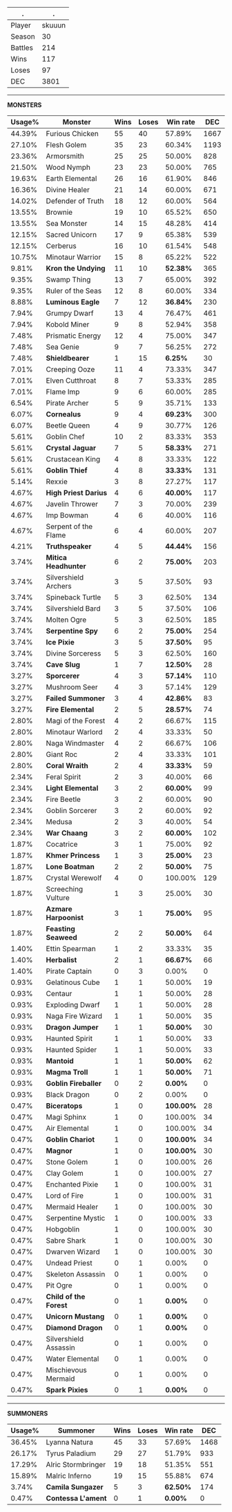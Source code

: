 .|.
|-|-
Player|skuuun
Season|30
Battles|214
Wins|117
Loses|97
DEC|3801

---
**MONSTERS**

Usage%|Monster|Wins|Loses|Win rate|DEC|
-|-|-|-|-|-|
44.39%|Furious Chicken|55|40|57.89%|1667|
27.10%|Flesh Golem|35|23|60.34%|1193|
23.36%|Armorsmith|25|25|50.00%|828|
21.50%|Wood Nymph|23|23|50.00%|765|
19.63%|Earth Elemental|26|16|61.90%|846|
16.36%|Divine Healer|21|14|60.00%|671|
14.02%|Defender of Truth|18|12|60.00%|564|
13.55%|Brownie|19|10|65.52%|650|
13.55%|Sea Monster|14|15|48.28%|414|
12.15%|Sacred Unicorn|17|9|65.38%|539|
12.15%|Cerberus|16|10|61.54%|548|
10.75%|Minotaur Warrior|15|8|65.22%|522|
9.81%|**Kron the Undying**|11|10|**52.38%**|365|
9.35%|Swamp Thing|13|7|65.00%|392|
9.35%|Ruler of the Seas|12|8|60.00%|334|
8.88%|**Luminous Eagle**|7|12|**36.84%**|230|
7.94%|Grumpy Dwarf|13|4|76.47%|461|
7.94%|Kobold Miner|9|8|52.94%|358|
7.48%|Prismatic Energy|12|4|75.00%|347|
7.48%|Sea Genie|9|7|56.25%|272|
7.48%|**Shieldbearer**|1|15|**6.25%**|30|
7.01%|Creeping Ooze|11|4|73.33%|347|
7.01%|Elven Cutthroat|8|7|53.33%|285|
7.01%|Flame Imp|9|6|60.00%|285|
6.54%|Pirate Archer|5|9|35.71%|133|
6.07%|**Cornealus**|9|4|**69.23%**|300|
6.07%|Beetle Queen|4|9|30.77%|126|
5.61%|Goblin Chef|10|2|83.33%|353|
5.61%|**Crystal Jaguar**|7|5|**58.33%**|271|
5.61%|Crustacean King|4|8|33.33%|122|
5.61%|**Goblin Thief**|4|8|**33.33%**|131|
5.14%|Rexxie|3|8|27.27%|117|
4.67%|**High Priest Darius**|4|6|**40.00%**|117|
4.67%|Javelin Thrower|7|3|70.00%|239|
4.67%|Imp Bowman|4|6|40.00%|116|
4.67%|Serpent of the Flame|6|4|60.00%|207|
4.21%|**Truthspeaker**|4|5|**44.44%**|156|
3.74%|**Mitica Headhunter**|6|2|**75.00%**|203|
3.74%|Silvershield Archers|3|5|37.50%|93|
3.74%|Spineback Turtle|5|3|62.50%|134|
3.74%|Silvershield Bard|3|5|37.50%|106|
3.74%|Molten Ogre|5|3|62.50%|185|
3.74%|**Serpentine Spy**|6|2|**75.00%**|254|
3.74%|**Ice Pixie**|3|5|**37.50%**|95|
3.74%|Divine Sorceress|5|3|62.50%|160|
3.74%|**Cave Slug**|1|7|**12.50%**|28|
3.27%|**Sporcerer**|4|3|**57.14%**|110|
3.27%|Mushroom Seer|4|3|57.14%|129|
3.27%|**Failed Summoner**|3|4|**42.86%**|83|
3.27%|**Fire Elemental**|2|5|**28.57%**|74|
2.80%|Magi of the Forest|4|2|66.67%|115|
2.80%|Minotaur Warlord|2|4|33.33%|50|
2.80%|Naga Windmaster|4|2|66.67%|106|
2.80%|Giant Roc|2|4|33.33%|101|
2.80%|**Coral Wraith**|2|4|**33.33%**|59|
2.34%|Feral Spirit|2|3|40.00%|66|
2.34%|**Light Elemental**|3|2|**60.00%**|99|
2.34%|Fire Beetle|3|2|60.00%|90|
2.34%|Goblin Sorcerer|3|2|60.00%|92|
2.34%|Medusa|2|3|40.00%|54|
2.34%|**War Chaang**|3|2|**60.00%**|102|
1.87%|Cocatrice|3|1|75.00%|92|
1.87%|**Khmer Princess**|1|3|**25.00%**|23|
1.87%|**Lone Boatman**|2|2|**50.00%**|75|
1.87%|Crystal Werewolf|4|0|100.00%|129|
1.87%|Screeching Vulture|1|3|25.00%|30|
1.87%|**Azmare Harpoonist**|3|1|**75.00%**|95|
1.87%|**Feasting Seaweed**|2|2|**50.00%**|64|
1.40%|Ettin Spearman|1|2|33.33%|35|
1.40%|**Herbalist**|2|1|**66.67%**|66|
1.40%|Pirate Captain|0|3|0.00%|0|
0.93%|Gelatinous Cube|1|1|50.00%|19|
0.93%|Centaur|1|1|50.00%|28|
0.93%|Exploding Dwarf|1|1|50.00%|28|
0.93%|Naga Fire Wizard|1|1|50.00%|35|
0.93%|**Dragon Jumper**|1|1|**50.00%**|30|
0.93%|Haunted Spirit|1|1|50.00%|33|
0.93%|Haunted Spider|1|1|50.00%|33|
0.93%|**Mantoid**|1|1|**50.00%**|62|
0.93%|**Magma Troll**|1|1|**50.00%**|71|
0.93%|**Goblin Fireballer**|0|2|**0.00%**|0|
0.93%|Black Dragon|0|2|0.00%|0|
0.47%|**Biceratops**|1|0|**100.00%**|28|
0.47%|Magi Sphinx|1|0|100.00%|34|
0.47%|Air Elemental|1|0|100.00%|34|
0.47%|**Goblin Chariot**|1|0|**100.00%**|34|
0.47%|**Magnor**|1|0|**100.00%**|30|
0.47%|Stone Golem|1|0|100.00%|26|
0.47%|Clay Golem|1|0|100.00%|27|
0.47%|Enchanted Pixie|1|0|100.00%|31|
0.47%|Lord of Fire|1|0|100.00%|31|
0.47%|Mermaid Healer|1|0|100.00%|30|
0.47%|Serpentine Mystic|1|0|100.00%|33|
0.47%|Hobgoblin|1|0|100.00%|30|
0.47%|Sabre Shark|1|0|100.00%|30|
0.47%|Dwarven Wizard|1|0|100.00%|30|
0.47%|Undead Priest|0|1|0.00%|0|
0.47%|Skeleton Assassin|0|1|0.00%|0|
0.47%|Pit Ogre|0|1|0.00%|0|
0.47%|**Child of the Forest**|0|1|**0.00%**|0|
0.47%|**Unicorn Mustang**|0|1|**0.00%**|0|
0.47%|**Diamond Dragon**|0|1|**0.00%**|0|
0.47%|Silvershield Assassin|0|1|0.00%|0|
0.47%|Water Elemental|0|1|0.00%|0|
0.47%|Mischievous Mermaid|0|1|0.00%|0|
0.47%|**Spark Pixies**|0|1|**0.00%**|0|

---
**SUMMONERS**

Usage%|Summoner|Wins|Loses|Win rate|DEC|
-|-|-|-|-|-|
36.45%|Lyanna Natura|45|33|57.69%|1468|
26.17%|Tyrus Paladium|29|27|51.79%|933|
17.29%|Alric Stormbringer|19|18|51.35%|551|
15.89%|Malric Inferno|19|15|55.88%|674|
3.74%|**Camila Sungazer**|5|3|**62.50%**|174|
0.47%|**Contessa L'ament**|0|1|**0.00%**|0|
